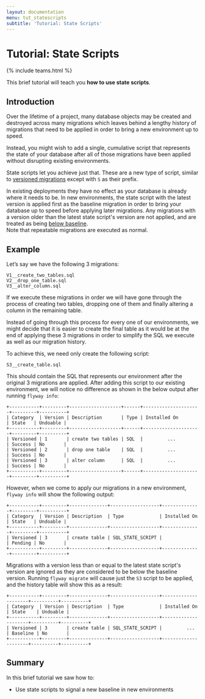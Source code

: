 ```yaml
---
layout: documentation
menu: tut_statescripts
subtitle: 'Tutorial: State Scripts'
---
```

# Tutorial: State Scripts
{% include teams.html %}

This brief tutorial will teach you **how to use state scripts**.

## Introduction

Over the lifetime of a project, many database objects may be created and destroyed across many migrations which leaves behind a lengthy history of migrations that need to be applied in order to bring a new environment up to speed.

Instead, you might wish to add a single, cumulative script that represents the state of your database after all of those migrations have been applied without disrupting existing environments.

State scripts let you achieve just that. These are a new type of script, similar to [versioned migrations](/documentation/concepts/migrations#versioned-migrations) except with `S` as their prefix.

In existing deployments they have no effect as your database is already where it needs to be. In new environments, the state script with the latest version is applied first as the baseline migration in order to bring your database up to speed before applying later migrations. Any migrations with a version older than the latest state script's version are not applied, and are treated as being [below baseline](/documentation/concepts/migrations#migration-states). <br/>
Note that repeatable migrations are executed as normal.

## Example

Let’s say we have the following 3 migrations:

```
V1__create_two_tables.sql
V2__drop_one_table.sql
V3__alter_column.sql
```

If we execute these migrations in order we will have gone through the process of creating two tables, dropping one of them and finally altering a column in the remaining table.

Instead of going through this process for every one of our environments, we might decide that it is easier to create the final table as it would be at the end of applying these 3 migrations in order to simplify the SQL we execute as well as our migration history.

To achieve this, we need only create the following script:

```
S3__create_table.sql
```

This should contain the SQL that represents our environment after the original 3 migrations are applied. After adding this script to our existing environment, we will notice no difference as shown in the below output after running `flyway info`:

```
+-----------+---------+-------------------+------+---------------------+---------+----------+
| Category  | Version | Description       | Type | Installed On        | State   | Undoable |
+-----------+---------+-------------------+------+---------------------+---------+----------+
| Versioned | 1       | create two tables | SQL  |         ...         | Success | No       |
| Versioned | 2       | drop one table    | SQL  |         ...         | Success | No       |
| Versioned | 3       | alter column      | SQL  |         ...         | Success | No       |
+-----------+---------+-------------------+------+---------------------+---------+----------+
```

However, when we come to apply our migrations in a new environment, `flyway info` will show the following output:

```
+-----------+---------+--------------+------------------+--------------+---------+----------+
| Category  | Version | Description  | Type             | Installed On | State   | Undoable |
+-----------+---------+--------------+------------------+--------------+---------+----------+
| Versioned | 3       | create table | SQL_STATE_SCRIPT |              | Pending | No       |
+-----------+---------+--------------+------------------+--------------+---------+----------+
```

Migrations with a version less than or equal to the latest state script's version are ignored as they are considered to be below the baseline version. Running `flyway migrate` will cause just the `S3` script to be applied, and the history table will show this as a result:

```
+-----------+---------+--------------+------------------+---------------------+----------+----------+
| Category  | Version | Description  | Type             | Installed On        | State    | Undoable |
+-----------+---------+--------------+------------------+---------------------+----------+----------+
| Versioned | 3       | create table | SQL_STATE_SCRIPT |         ...         | Baseline | No       |
+-----------+---------+--------------+------------------+---------------------+----------+----------+
```

## Summary

In this brief tutorial we saw how to:

- Use state scripts to signal a new baseline in new environments
